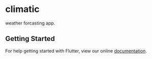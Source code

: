 # climatic

weather forcasting app.

## Getting Started

For help getting started with Flutter, view our online
[documentation](https://flutter.io/).

